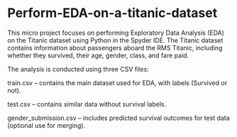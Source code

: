 # Perform-EDA-on-a-titanic-dataset
This micro project focuses on performing Exploratory Data Analysis (EDA) on the Titanic dataset using Python in the Spyder IDE. The Titanic dataset contains information about passengers aboard the RMS Titanic, including whether they survived, their age, gender, class, and fare paid.

The analysis is conducted using three CSV files:

train.csv – contains the main dataset used for EDA, with labels (Survived or not).

test.csv – contains similar data without survival labels.

gender_submission.csv – includes predicted survival outcomes for test data (optional use for merging).

